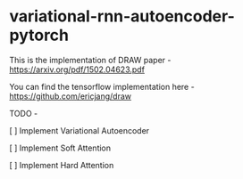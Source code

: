 # variational-rnn-autoencoder-pytorch
This is the implementation of DRAW paper - https://arxiv.org/pdf/1502.04623.pdf

You can find the tensorflow implementation here - https://github.com/ericjang/draw

TODO - 

[ ] Implement Variational Autoencoder 

[ ] Implement Soft Attention

[ ] Implement Hard Attention